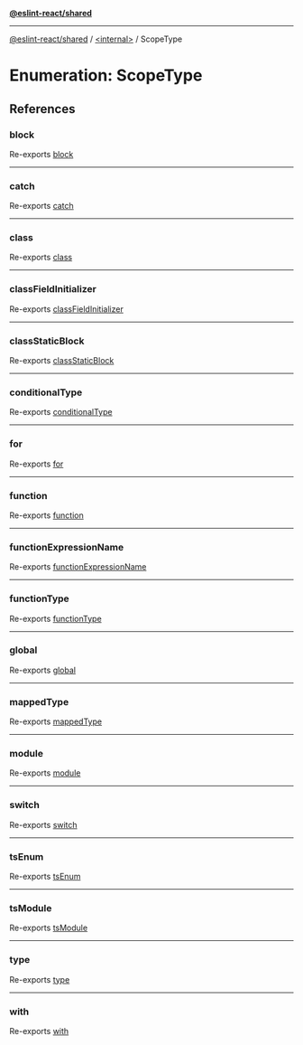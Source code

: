 [**@eslint-react/shared**](../../README.md)

***

[@eslint-react/shared](../../README.md) / [\<internal\>](../README.md) / ScopeType

# Enumeration: ScopeType

## References

### block

Re-exports [block](../README.md#block)

***

### catch

Re-exports [catch](../README.md#catch)

***

### class

Re-exports [class](../README.md#class)

***

### classFieldInitializer

Re-exports [classFieldInitializer](../README.md#classfieldinitializer)

***

### classStaticBlock

Re-exports [classStaticBlock](../README.md#classstaticblock)

***

### conditionalType

Re-exports [conditionalType](../README.md#conditionaltype)

***

### for

Re-exports [for](../README.md#for)

***

### function

Re-exports [function](../README.md#function)

***

### functionExpressionName

Re-exports [functionExpressionName](../README.md#functionexpressionname)

***

### functionType

Re-exports [functionType](../README.md#functiontype)

***

### global

Re-exports [global](../README.md#global)

***

### mappedType

Re-exports [mappedType](../README.md#mappedtype)

***

### module

Re-exports [module](../README.md#module)

***

### switch

Re-exports [switch](../README.md#switch)

***

### tsEnum

Re-exports [tsEnum](../README.md#tsenum)

***

### tsModule

Re-exports [tsModule](../README.md#tsmodule)

***

### type

Re-exports [type](../README.md#type)

***

### with

Re-exports [with](../README.md#with)

